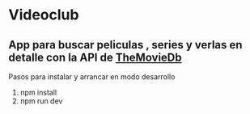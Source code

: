 # Videoclub
## App para buscar peliculas , series y verlas en detalle con la API de [TheMovieDb](themoviedb.org)
Pasos para instalar y arrancar en modo desarrollo
1. npm install
2. npm run dev
